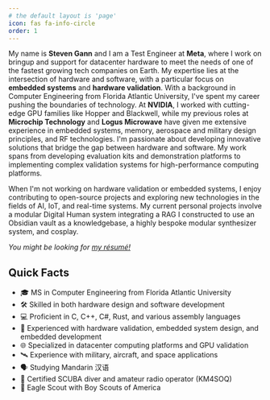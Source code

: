 ```yaml
---
# the default layout is 'page'
icon: fas fa-info-circle
order: 1
---
```


My name is **Steven Gann** and I am a Test Engineer at **Meta**, where I work on bringup and support for datacenter hardware to meet the needs of one of the fastest growing tech companies on Earth. My expertise lies at the intersection of hardware and software, with a particular focus on **embedded systems** and **hardware validation**. With a background in Computer Engineering from Florida Atlantic University, I've spent my career pushing the boundaries of technology. At **NVIDIA**, I worked with cutting-edge GPU families like Hopper and Blackwell, while my previous roles at **Microchip Technology** and **Logus Microwave** have given me extensive experience in embedded systems, memory, aerospace and military design principles, and RF technologies. I'm passionate about developing innovative solutions that bridge the gap between hardware and software. My work spans from developing evaluation kits and demonstration platforms to implementing complex validation systems for high-performance computing platforms.

When I'm not working on hardware validation or embedded systems, I enjoy contributing to open-source projects and exploring new technologies in the fields of AI, IoT, and real-time systems. My current personal projects involve a modular Digital Human system integrating a RAG I constructed to use an Obsidian vault as a knowledgebase, a highly bespoke modular synthesizer system, and cosplay.

_You might be looking for [my résumé!](https://stevengann.com/resume/)_

## Quick Facts

- 🎓 MS in Computer Engineering from Florida Atlantic University
- 🛠️ Skilled in both hardware design and software development
- 💻 Proficient in C, C++, C#, Rust, and various assembly languages
- 🔧 Experienced with hardware validation, embedded system design, and embedded development
- 🌐 Specialized in datacenter computing platforms and GPU validation
- 🛰️ Experience with military, aircraft, and space applications
- 🗣️ Studying Mandarin 汉语
- 🏃 Certified SCUBA diver and amateur radio operator (KM4SOQ)
- 🦅 Eagle Scout with Boy Scouts of America
